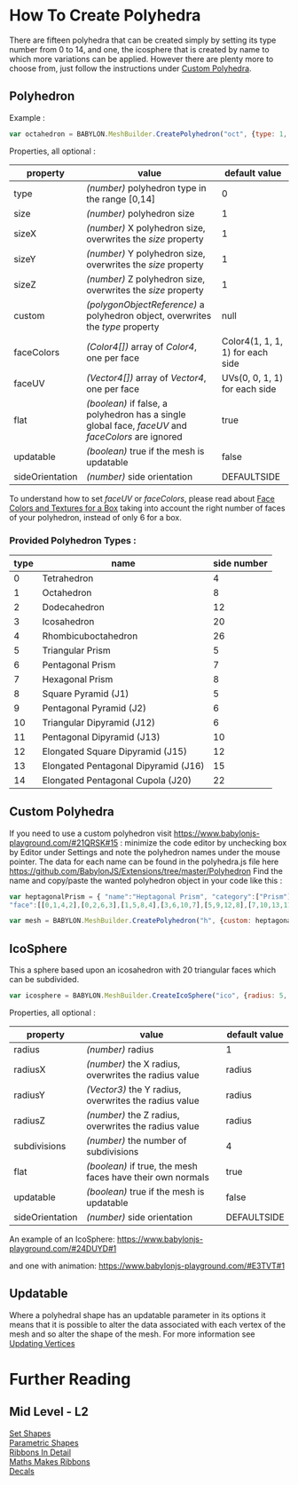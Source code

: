 # How To Create Polyhedra

There are fifteen polyhedra that can be created simply by setting its type number from 0 to 14, and one, the icosphere that is created by name to which more variations can be applied. 
However there are plenty more to choose from, just follow the instructions under [Custom Polyhedra](#custom-polyhedra).

## Polyhedron
Example :
```javascript
var octahedron = BABYLON.MeshBuilder.CreatePolyhedron("oct", {type: 1, size: 3}, scene);
```
Properties, all optional :

property|value|default value
--------|-----|-------------
type|_(number)_ polyhedron type in the range [0,14]|0
size|_(number)_ polyhedron size|1
sizeX|_(number)_ X polyhedron size, overwrites the _size_ property|1
sizeY|_(number)_ Y polyhedron size, overwrites the _size_ property|1
sizeZ|_(number)_ Z polyhedron size, overwrites the _size_ property|1
custom|_(polygonObjectReference)_ a polyhedron object, overwrites the _type_ property|null
faceColors|_(Color4[])_ array of _Color4_, one per face|Color4(1, 1, 1, 1) for each side
faceUV|_(Vector4[])_ array of _Vector4_, one per face| UVs(0, 0, 1, 1) for each side
flat|_(boolean)_ if false, a polyhedron has a single global face, _faceUV_ and _faceColors_ are ignored|true
updatable|_(boolean)_ true if the mesh is updatable|false
sideOrientation|_(number)_ side orientation|DEFAULTSIDE

To understand how to set _faceUV_ or _faceColors_, please read about [Face Colors and Textures for a Box](/How_To/CreateBox_Per_Face_Textures_And_Colors) taking into account the right number of faces of your polyhedron, instead of only 6 for a box. 


### Provided Polyhedron Types :

type|name|side number
----|----|-----------
0|Tetrahedron|4
1|Octahedron|8
2|Dodecahedron|12
3|Icosahedron|20
4|Rhombicuboctahedron|26
5|Triangular Prism|5
6|Pentagonal Prism|7
7|Hexagonal Prism|8
8|Square Pyramid (J1)|5
9|Pentagonal Pyramid (J2)|6
10|Triangular Dipyramid (J12)|6
11|Pentagonal Dipyramid (J13)|10
12|Elongated Square Dipyramid (J15)|12
13|Elongated Pentagonal Dipyramid (J16)|15
14|Elongated Pentagonal Cupola (J20)|22

## Custom Polyhedra

If you need to use a custom polyhedron visit https://www.babylonjs-playground.com/#21QRSK#15 : minimize the code editor by unchecking box by Editor under Settings and note the polyhedron names under the mouse pointer. 
The data for each name can be found in the polyhedra.js file here https://github.com/BabylonJS/Extensions/tree/master/Polyhedron
Find the name and copy/paste the wanted polyhedron object in your code like this :

```javascript
var heptagonalPrism = { "name":"Heptagonal Prism", "category":["Prism"], "vertex":[[0,0,1.090071],[0.796065,0,0.7446715],[-0.1498633,0.7818315,0.7446715],[-0.7396399,-0.2943675,0.7446715],[0.6462017,0.7818315,0.3992718],[1.049102,-0.2943675,-0.03143449],[-0.8895032,0.487464,0.3992718],[-0.8658909,-0.6614378,-0.03143449],[0.8992386,0.487464,-0.3768342],[0.5685687,-0.6614378,-0.6538232],[-1.015754,0.1203937,-0.3768342],[-0.2836832,-0.8247995,-0.6538232],[0.4187054,0.1203937,-0.9992228],[-0.4335465,-0.042968,-0.9992228]],
"face":[[0,1,4,2],[0,2,6,3],[1,5,8,4],[3,6,10,7],[5,9,12,8],[7,10,13,11],[9,11,13,12],[0,3,7,11,9,5,1],[2,4,8,12,13,10,6]]};

var mesh = BABYLON.MeshBuilder.CreatePolyhedron("h", {custom: heptagonalPrism}, scene);
```

## IcoSphere
This a sphere based upon an icosahedron with 20 triangular faces which can be subdivided.
```javascript
var icosphere = BABYLON.MeshBuilder.CreateIcoSphere("ico", {radius: 5, radiusY: 8, subdivisions: 6}, scene);
```

Properties, all optional :

property|value|default value
--------|-----|-------------
radius|_(number)_ radius | 1
radiusX|_(number)_  the X radius, overwrites the radius value|radius
radiusY|_(Vector3)_  the Y radius, overwrites the radius value|radius
radiusZ|_(number)_ the Z radius, overwrites the radius value|radius
subdivisions|_(number)_ the number of subdivisions|4
flat|_(boolean)_ if true, the mesh faces have their own normals|true
updatable|_(boolean)_ true if the mesh is updatable|false
sideOrientation|_(number)_ side orientation|DEFAULTSIDE

An example of an IcoSphere: https://www.babylonjs-playground.com/#24DUYD#1

and one with animation: https://www.babylonjs-playground.com/#E3TVT#1

## Updatable

Where a polyhedral shape has an updatable parameter in its options it means that it is possible to alter the data associated 
with each vertex of the mesh and so alter the shape of the mesh. For more information see [Updating Vertices](/How_To/Updating_Vertices.html)

# Further Reading

## Mid Level - L2  
[Set Shapes](/babylon101/Discover_Basic_Elements)  
[Parametric Shapes](/babylon101/Parametric_Shapes)  
[Ribbons In Detail](/How_To/Ribbon_Tutorial)  
[Maths Makes Ribbons](/resources/Maths_Make_Ribbons)  
[Decals](/How_To/Decals) 
